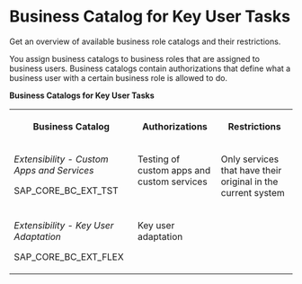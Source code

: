 <!-- loio65b70bfbd5ad438b9a3d778b677b7d4d -->

# Business Catalog for Key User Tasks

Get an overview of available business role catalogs and their restrictions.



You assign business catalogs to business roles that are assigned to business users. Business catalogs contain authorizations that define what a business user with a certain business role is allowed to do.

**Business Catalogs for Key User Tasks**


<table>
<tr>
<th valign="top">

Business Catalog



</th>
<th valign="top">

Authorizations



</th>
<th valign="top">

Restrictions



</th>
</tr>
<tr>
<td valign="top">

*Extensibility - Custom Apps and Services*

SAP\_CORE\_BC\_EXT\_TST



</td>
<td valign="top">

Testing of custom apps and custom services



</td>
<td valign="top">

Only services that have their original in the current system



</td>
</tr>
<tr>
<td valign="top">

*Extensibility - Key User Adaptation*

SAP\_CORE\_BC\_EXT\_FLEX



</td>
<td valign="top">

Key user adaptation



</td>
<td valign="top">

 



</td>
</tr>
</table>

